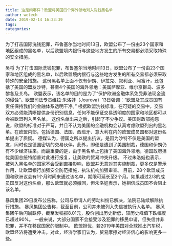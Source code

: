 ```yaml
---
title: 这是闹哪样？欧盟将美国四个海外领地列入洗钱黑名单
author: wetech
date: 2019-02-14 16:23:39
tags: 
categories: 
---
```

为了打击国际洗钱犯罪，布鲁塞尔当地时间13日，欧盟公布了一份由23个国家和地区组成的黑名单，以后欧盟境内银行与这些地方发生的所有交易都必须采取特殊的安全措施。
<!-- more -->
吴将
为了打击国际洗钱犯罪，布鲁塞尔当地时间13日，欧盟公布了一份由23个国家和地区组成的黑名单，以后欧盟境内银行与这些地方发生的所有交易都必须采取特殊的安全措施。
这份黑名单上面不仅有伊朗、伊拉克、叙利亚、阿富汗，还包括了美国的盟友沙特，甚至4个美国的海外领地：美属萨摩亚、维尔京群岛、波多黎各及关岛。
欧盟表示，该名单的目的是为了“保护欧洲金融体系免受非法现金流的侵蚀”。欧盟司法专员维拉·朱洛娃（Jourova）13日强调：“欧盟及其成员国有责任保持我们的金融体系透明干净。”
根据欧盟洗钱标准，在可疑的交易中，交易双方必须能清晰提供身份识别信息，任何不能保证交易透明度的国家和地区都可以会被欧盟列入黑名单。
这份名单出来之后，引起了不少争议。美国财政部抱怨说，欧盟的标准对于严苛，并且不认为美国的金融机构会认真考虑欧盟列出的黑名单。在欧盟内部，包括德国、法国、西班牙、意大利在内的欧盟成员国都对这份名单提出了质疑。
德媒认为，德国之所以提出抗议，是因为沙特不仅是美国的盟友，同时也是德国密切的交易伙伴。此外，即便是遭到了美国制裁，德国和伊朗仍有不少经济往来。而最重要的是，由于黑名单上包括了美国海外领地，德国政府担忧美国总统特朗普对此进行报复，让美欧的贸易冲突升级。
不过朱洛娃也表示，被列入黑名单的国家不会受到直接影响，欧盟并无意对其实施制裁，更多仅是警示作用，让欧盟银行加强安全防范措施，执法机构加强审查。
目前，28个欧盟成员国和欧洲议会有1个月时间来通过该名单，期限可延长至2个月。如果超过2/3的成员国反对这份名单，那么欧盟就必须撤回，但朱洛娃表示，她相信成员国不会阻止该名单。
 
 
暴风集团29日发布公告称，公司与申请人的劳动纠纷已解决，法院已陆续解除执行措施。
暴风集团公告称，截至目前，公司并未被列入失信被执行人名单。
暴风集团午后闪崩跌停，截至发稿报8.01元，股价创出历史新低，较历史峰值下跌幅度已超过90%。
一般来说，大部分国家不会接受涉及犯罪的移民申请，但失信并非犯罪，并不在移民国家的限制中。
欧盟担忧，若2019年美国对全球推出汽车税，欧盟经济将遭受冲击。对此，经济学家们认为，贸易摩擦对经济信心的影响更多一些。
